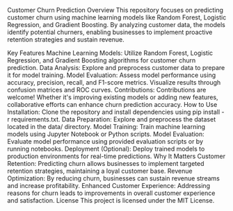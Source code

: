 Customer Churn Prediction
Overview
This repository focuses on predicting customer churn using machine learning models like Random Forest, Logistic Regression, and Gradient Boosting. By analyzing customer data, the models identify potential churners, enabling businesses to implement proactive retention strategies and sustain revenue.

Key Features
Machine Learning Models: Utilize Random Forest, Logistic Regression, and Gradient Boosting algorithms for customer churn prediction.
Data Analysis: Explore and preprocess customer data to prepare it for model training.
Model Evaluation: Assess model performance using accuracy, precision, recall, and F1-score metrics. Visualize results through confusion matrices and ROC curves.
Contributions: Contributions are welcome! Whether it's improving existing models or adding new features, collaborative efforts can enhance churn prediction accuracy.
How to Use
Installation: Clone the repository and install dependencies using pip install -r requirements.txt.
Data Preparation: Explore and preprocess the dataset located in the data/ directory.
Model Training: Train machine learning models using Jupyter Notebook or Python scripts.
Model Evaluation: Evaluate model performance using provided evaluation scripts or by running notebooks.
Deployment (Optional): Deploy trained models to production environments for real-time predictions.
Why It Matters
Customer Retention: Predicting churn allows businesses to implement targeted retention strategies, maintaining a loyal customer base.
Revenue Optimization: By reducing churn, businesses can sustain revenue streams and increase profitability.
Enhanced Customer Experience: Addressing reasons for churn leads to improvements in overall customer experience and satisfaction.
License
This project is licensed under the MIT License.


